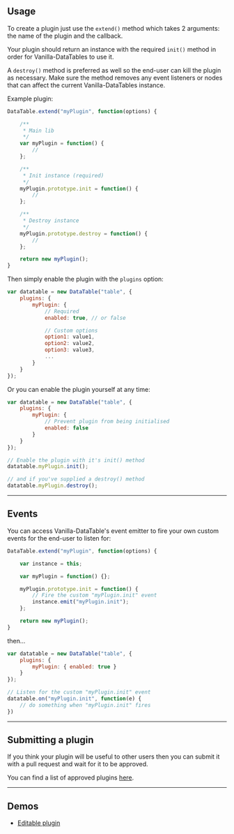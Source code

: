 ## Usage

To create a plugin just use the `extend()` method which takes 2 arguments: the name of the plugin and the callback.

Your plugin should return an instance with the required `init()` method in order for Vanilla-DataTables to use it.

A `destroy()` method is preferred as well so the end-user can kill the plugin as necessary. Make sure the method removes any event listeners or nodes that can affect the current Vanilla-DataTables instance.

Example plugin:

```javascript
DataTable.extend("myPlugin", function(options) {

    /**
     * Main lib
     */
    var myPlugin = function() {
        //
    };

    /**
     * Init instance (required)
     */
    myPlugin.prototype.init = function() {
        //
    };

    /**
     * Destroy instance
     */
    myPlugin.prototype.destroy = function() {
        //
    };

    return new myPlugin();
}
```

Then simply enable the plugin with the `plugins` option:

```javascript
var datatable = new DataTable("table", {
    plugins: {
        myPlugin: {
            // Required
            enabled: true, // or false

            // Custom options
            option1: value1,
            option2: value2,
            option3: value3,
            ...
        }
    }
});
```

Or you can enable the plugin yourself at any time: 

```javascript
var datatable = new DataTable("table", {
    plugins: {
        myPlugin: {
            // Prevent plugin from being initialised
            enabled: false
        }
    }
});

// Enable the plugin with it's init() method
datatable.myPlugin.init();

// and if you've supplied a destroy() method
datatable.myPlugin.destroy();
```

---

## Events

You can access Vanilla-DataTable's event emitter to fire your own custom events for the end-user to listen for:

```javascript
DataTable.extend("myPlugin", function(options) {

    var instance = this;

    var myPlugin = function() {};

    myPlugin.prototype.init = function() {
        // Fire the custom "myPlugin.init" event
        instance.emit("myPlugin.init");
    };

    return new myPlugin();
}
```

then...

```javascript
var datatable = new DataTable("table", {
    plugins: {
        myPlugin: { enabled: true }
    }
});

// Listen for the custom "myPlugin.init" event
datatable.on("myPlugin.init", function(e) {
    // do something when "myPlugin.init" fires
})
```

---

## Submitting a plugin

If you think your plugin will be useful to other users then you can submit it with a pull request and wait for it to be approved.

You can find a list of approved plugins [here](https://github.com/Mobius1/Vanilla-DataTables/tree/master/plugins/).

---

## Demos

* [Editable plugin](https://codepen.io/Mobius1/pen/rGpMMY/)